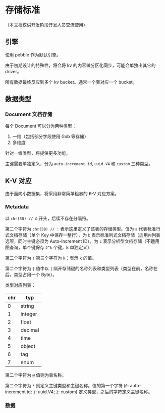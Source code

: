# 存储标准

（本文档仅供开发阶段开发人员交流使用）

## 引擎

使用 pebble 作为默认引擎。

由于初期设计的特殊性，将会将 kv 的内容做分区化同步，可能会单独出其它的 driver。

所有数据最终反应到多个 kv bucket。通常一个表对应一个 bucket。

## 数据类型

### Document 文档存储

每个 Document 可以分为两种类型：

1. 一维（包括部分字段使用 Gob 等存储）
2. 多维度

针对一维类型，将提供更多功能。

主键需要单独定义，分为 `auto-increment id`, `uuid.V4`
 和 `custom` 三种类型。

## K-V 对应

由于面向小数据集，将采用非常简单粗暴的 K-V 对应方案。

### Metadata

以 `chr(38) // &` 开头，后续不存在分隔符。

第二个字符为 `chr(58) // :` 表示这里定义了该表的存储类型。值为 `a` 代表标准行式文档存储（单个 Key 中保存一整行），为 `b` 表示标准列式文档存储（适用`列`列表选项，同时主键必须为 Auto-Increment ID），为 `c` 表示分析型文档存储（不适用图查询，单个键保存 `2^k` 个键，k 单独定义）

第二个字符为 `!` 第三个字符为 `k`：表示 k 的值。

第二个字符为 `|` 值中以 `|` 隔开存储键的名称列表和类型列表（类型在前，名称在后，类型占用一个 Byte）。

类型对应列表：

| chr |   typ   |
| --- | ------  |
|  0  | string  |
|  1  | integer |
|  2  | float   |
|  3  | decimal |
|  4  | time    |
|  5  | object  |
|  6  | tag     |
|  7  | enum    |

第二个字符为 `@` 值则为表名称。

第二个字符为 `*` 则定义主键类型和主键名称。值的第一个字符 (`0`: auto-increment id; `1`: uuid.V4; `2`: custom) 定义类型，之后的字符定义主键名称。

### 数据
